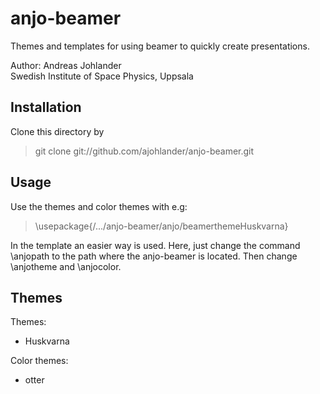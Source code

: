 anjo-beamer
====================
Themes and templates for using beamer to quickly create presentations.

Author: Andreas Johlander  <br />
Swedish Institute of Space Physics, Uppsala

Installation
------------
Clone this directory by 
> git clone git://github.com/ajohlander/anjo-beamer.git

Usage
----------
Use the themes and color themes with e.g:
> \usepackage{/.../anjo-beamer/anjo/beamerthemeHuskvarna}

In the template an easier way is used. Here, just change the command \anjopath to the path where the anjo-beamer is located. Then change \anjotheme and \anjocolor.

Themes
----------
Themes:

* Huskvarna

Color themes:

* otter

